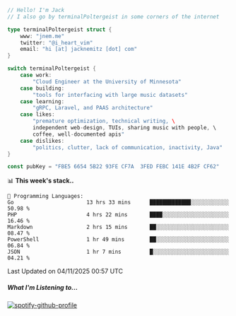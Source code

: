 ```go
// Hello! I'm Jack
// I also go by terminalPoltergeist in some corners of the internet

type terminalPoltergeist struct {
    www: "jnem.me"
    twitter: "@i_heart_vim"
    email: "hi [at] jacknemitz [dot] com"
}

switch terminalPoltergeist {
    case work:
        "Cloud Engineer at the University of Minnesota"
    case building:
        "tools for interfacing with large music datasets"
    case learning:
        "gRPC, Laravel, and PAAS architecture"
    case likes:
        "premature optimization, technical writing, \
        independent web-design, TUIs, sharing music with people, \
        coffee, well-documented apis"
    case dislikes:
        "politics, clutter, lack of communication, inactivity, Java"
}

const pubKey = "FBE5 6654 5B22 93FE CF7A  3FED FEBC 141E 4B2F CF62"
```

<!--START_SECTION:waka-->
📊 **This week's stack..** 

```text
💬 Programming Languages: 
Go                       13 hrs 33 mins      █████████████░░░░░░░░░░░░   50.98 % 
PHP                      4 hrs 22 mins       ████░░░░░░░░░░░░░░░░░░░░░   16.46 % 
Markdown                 2 hrs 15 mins       ██░░░░░░░░░░░░░░░░░░░░░░░   08.47 % 
PowerShell               1 hr 49 mins        ██░░░░░░░░░░░░░░░░░░░░░░░   06.84 % 
JSON                     1 hr 7 mins         █░░░░░░░░░░░░░░░░░░░░░░░░   04.21 % 
```


 Last Updated on 04/11/2025 00:57 UTC
<!--END_SECTION:waka-->

##### What I'm Listening to...

[![spotify-github-profile](https://jnem.me/listening-item?maxAge=2592000)](https://jnem.me/listening)

